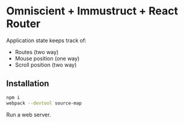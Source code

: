 # Omniscient + Immustruct + React Router

Application state keeps track of:

- Routes (two way)
- Mouse position (one way)
- Scroll position (two way)


## Installation

```sh
npm i
webpack --devtool source-map
```

Run a web server.
